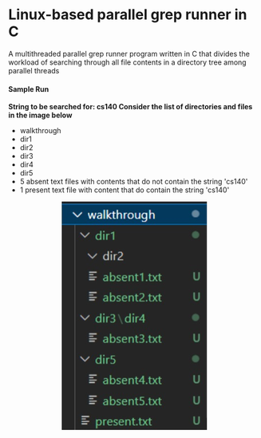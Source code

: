 # Linux-based parallel grep runner in C

A multithreaded parallel grep runner program written in C that divides the workload of searching through all file contents in a directory
tree among parallel threads  

<h4> Sample Run </h4>

<b> String to be searched for: cs140 </b>
<b> Consider the list of directories and files in the image below </b>  
<ul>
    <li> walkthrough</li>
    <li> dir1</li>
    <li> dir2 </li>
    <li> dir3 </li>
    <li> dir4 </li>
    <li> dir5 </li>
    <li> 5 absent text files with contents that do not contain the string 'cs140' </li>
    <li> 1 present text file with content that do contain the string 'cs140' </li>
</ul> 


<p align="center">
    <img src="screenshots/directory.jpeg" alt="directory" />
</p> 



